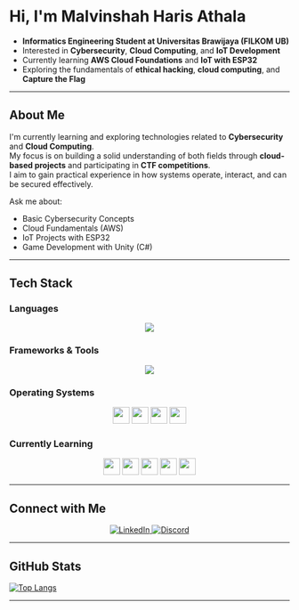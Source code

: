 #  Hi, I'm Malvinshah Haris Athala  

- **Informatics Engineering Student at Universitas Brawijaya (FILKOM UB)**  
- Interested in **Cybersecurity**, **Cloud Computing**, and **IoT Development**  
- Currently learning **AWS Cloud Foundations** and **IoT with ESP32**  
- Exploring the fundamentals of **ethical hacking**, **cloud computing**, and **Capture the Flag**

---

## About Me  

I'm currently learning and exploring technologies related to **Cybersecurity** and **Cloud Computing**.  
My focus is on building a solid understanding of both fields through **cloud-based projects** and participating in **CTF competitions**.  
I aim to gain practical experience in how systems operate, interact, and can be secured effectively.

Ask me about:  
- Basic Cybersecurity Concepts  
- Cloud Fundamentals (AWS)  
- IoT Projects with ESP32  
- Game Development with Unity (C#)  

---

## Tech Stack  

### Languages  
<p align="center">
  <img src="https://skillicons.dev/icons?i=python,kotlin,js,php,cs,cpp" />
</p>

### Frameworks & Tools  
<p align="center">
  <img src="https://skillicons.dev/icons?i=laravel,vue,tailwind,docker,firebase,unity,git,linux" />
</p>

### Operating Systems  
<p align="center">
  <img src="https://img.shields.io/badge/Arch_Linux-1793D1?logo=archlinux&logoColor=white&style=for-the-badge" height="30" />
  <img src="https://img.shields.io/badge/Kali_Linux-557C94?logo=kalilinux&logoColor=white&style=for-the-badge" height="30" />
  <img src="https://img.shields.io/badge/Rocky_Linux-10B981?logo=rockylinux&logoColor=white&style=for-the-badge" height="30" />
  <img src="https://img.shields.io/badge/Linux_Mint-87CF3E?logo=linuxmint&logoColor=white&style=for-the-badge" height="30" />
</p>

### Currently Learning  
<p align="center">
  <img src="https://img.shields.io/badge/AWS_Cloud-FF9900?logo=amazonaws&logoColor=white&style=for-the-badge" height="30" />
  <img src="https://img.shields.io/badge/IoT_ESP32-00979D?logo=espressif&logoColor=white&style=for-the-badge" height="30" />
  <img src="https://img.shields.io/badge/Cybersecurity-FB542B?logo=hackthebox&logoColor=white&style=for-the-badge" height="30" />
  <img src="https://img.shields.io/badge/Wazuh-005C99?logo=wazuh&logoColor=white&style=for-the-badge" height="30" />
  <img src="https://img.shields.io/badge/Metasploit-2C2C2C?logo=metasploit&logoColor=white&style=for-the-badge" height="30" />
</p>

---

## Connect with Me  

<p align="center">
  <a href="https://linkedin.com/in/malvinshah-haris-athala">
    <img src="https://img.shields.io/badge/LinkedIn-0077B5?style=for-the-badge&logo=linkedin&logoColor=white" alt="LinkedIn"/>
  </a>
  <a href="https://discord.com/users/your_discord_id">
    <img src="https://img.shields.io/badge/Discord-5865F2?style=for-the-badge&logo=discord&logoColor=white" alt="Discord"/>
  </a>
</p>

---

## GitHub Stats  

[![Top Langs](https://github-readme-stats.vercel.app/api/top-langs/?username=sakagintoki&layout=donut-vertical)](https://github.com/anuraghazra/github-readme-stats)

---
